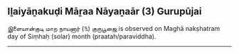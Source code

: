 ## Iḻaiyāṉakuḍi Māṟaa Nāyaṉaār (3) Gurupūjai
இளையான்குடி மாற நாயனார் (௩) குருபூஜை is observed on Maghā nakṣhatram day of Siṃhaḥ (solar) month (praatah/paraviddha).



---
